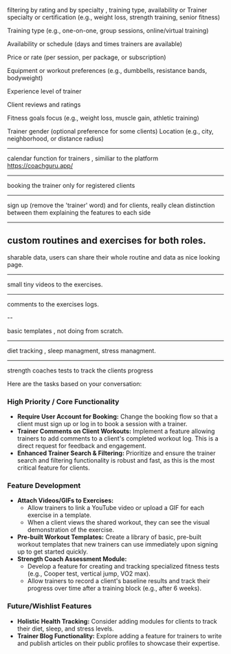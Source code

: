 filtering by rating and by specialty , training type, availability or 
Trainer specialty or certification (e.g., weight loss, strength training, senior fitness)

Training type (e.g., one-on-one, group sessions, online/virtual training)

Availability or schedule (days and times trainers are available)

Price or rate (per session, per package, or subscription)

Equipment or workout preferences (e.g., dumbbells, resistance bands, bodyweight)

Experience level of trainer

Client reviews and ratings

Fitness goals focus (e.g., weight loss, muscle gain, athletic training)

Trainer gender (optional preference for some clients)
Location (e.g., city, neighborhood, or distance radius)



---

calendar function for trainers , similiar to the platform https://coachguru.app/

--- 

booking the trainer only for registered clients

---

sign up (remove the 'trainer' word) and for clients, really clean distinction between them explaining the features to each side

--- 

custom routines and exercises for both roles. 
---
sharable data, users can share their whole routine and data as nice looking page. 

---

small tiny videos to the exercises.

--- 
comments to the exercises logs.

--

basic templates , not doing from scratch. 

---

diet tracking , sleep managment, stress managment.

---

strength coaches tests 
to track the clients progress


Here are the tasks based on your conversation:

### **High Priority / Core Functionality**
- **Require User Account for Booking:** Change the booking flow so that a client must sign up or log in to book a session with a trainer.
- **Trainer Comments on Client Workouts:** Implement a feature allowing trainers to add comments to a client's completed workout log. This is a direct request for feedback and engagement.
- **Enhanced Trainer Search & Filtering:** Prioritize and ensure the trainer search and filtering functionality is robust and fast, as this is the most critical feature for clients.

### **Feature Development**
- **Attach Videos/GIFs to Exercises:**
    - Allow trainers to link a YouTube video or upload a GIF for each exercise in a template.
    - When a client views the shared workout, they can see the visual demonstration of the exercise.
- **Pre-built Workout Templates:** Create a library of basic, pre-built workout templates that new trainers can use immediately upon signing up to get started quickly.
- **Strength Coach Assessment Module:**
    - Develop a feature for creating and tracking specialized fitness tests (e.g., Cooper test, vertical jump, VO2 max).
    - Allow trainers to record a client's baseline results and track their progress over time after a training block (e.g., after 6 weeks).

### **Future/Wishlist Features**
- **Holistic Health Tracking:** Consider adding modules for clients to track their diet, sleep, and stress levels.
- **Trainer Blog Functionality:** Explore adding a feature for trainers to write and publish articles on their public profiles to showcase their expertise.
